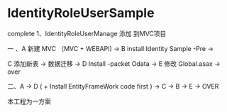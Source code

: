 # IdentityRoleUserSample
complete
1、IdentityRoleUserManage 添加 到MVC项目 

一 、A 新建 MVC （MVC + WEBAPI)  ->  B install Identity Sample -Pre  -> 

C 添加新表 -> 数据迁移 -> D Install -packet Odata -> E 修改  Global.asax  -> over 


二、A -> D ( + Install EntityFrameWork code first ) -> C  -> B -> E -> OVER

本工程为一方案
